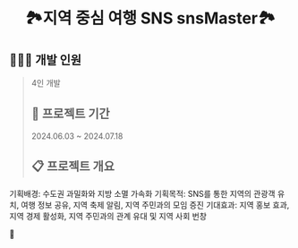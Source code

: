 <h1 align="center"> 🏞️지역 중심 여행 SNS snsMaster🏞️ </h1>

## 👩🏻‍💻 개발 인원
> 4인 개발
>
> ## 🚀 프로젝트 기간
> 2024.06.03 ~ 2024.07.18
>
> ## 📋 프로젝트 개요
기획배경: 수도권 과밀화와 지방 소멸 가속화
기획목적: SNS를 통한 지역의 관광객 유치, 여행 정보 공유, 지역 축제 알림, 지역 주민과의 모임 증진
기대효과: 지역 홍보 효과, 지역 경제 활성화, 지역 주민과의 관계 유대 및 지역 사회 번창

 🔗 
